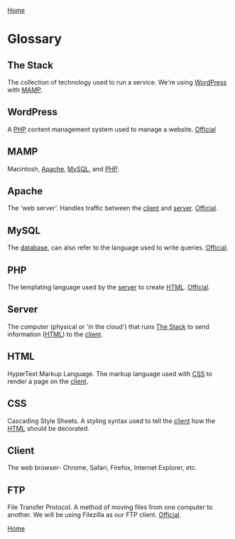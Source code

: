 [Home](./README.md)

# Glossary
## The Stack
The collection of technology used to run a service. We're using [WordPress](#wordpress) with [MAMP](#mamp).

## WordPress
A [PHP](#php) content management system used to manage a website. [Official](https://wordpress.org/)

## MAMP
Macintosh, [Apache](#apache), [MySQL](#mysql), and [PHP](#php).

## Apache
The 'web server'. Handles traffic between the [client](#client) and [server](#server). [Official](http://httpd.apache.org/).

## MySQL
The [database](#database), can also refer to the language used to write queries. [Official](https://www.mysql.com/).

## PHP
The templating language used by the [server](#server) to create [HTML](#html). [Official](http://php.net/).

## Server
The computer (physical or 'in the cloud') that runs [The Stack](#the-stack) to send information ([HTML](#html)) to the [client](#client).

## HTML
HyperText Markup Language. The markup language used with [CSS](#css) to render a page on the [client](#client).

## CSS
Cascading Style Sheets. A styling syntax used to tell the [client](#client) how the [HTML](#html) should be decorated.

## Client
The web browser- Chrome, Safari, Firefox, Internet Explorer, etc.

## FTP
File Transfer Protocol. A method of moving files from one computer to another. We will be using Filezilla as our FTP client. [Official](https://filezilla-project.org/).

[Home](./README.md)
